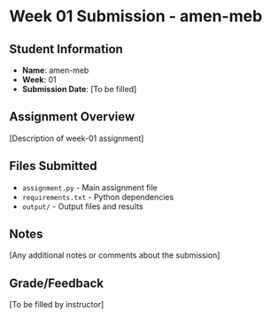 # Week 01 Submission - amen-meb

## Student Information

- **Name**: amen-meb
- **Week**: 01
- **Submission Date**: [To be filled]

## Assignment Overview

[Description of week-01 assignment]

## Files Submitted

- `assignment.py` - Main assignment file
- `requirements.txt` - Python dependencies
- `output/` - Output files and results

## Notes

[Any additional notes or comments about the submission]

## Grade/Feedback

[To be filled by instructor]
